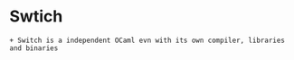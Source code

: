 # Swtich
    + Switch is a independent OCaml evn with its own compiler, libraries
    and binaries


